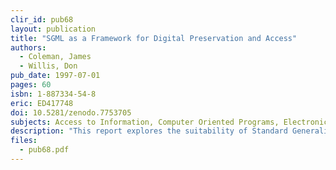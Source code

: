 ```yaml
---
clir_id: pub68
layout: publication
title: "SGML as a Framework for Digital Preservation and Access"
authors: 
  - Coleman, James
  - Willis, Don
pub_date: 1997-07-01
pages: 60
isbn: 1-887334-54-8
eric: ED417748
doi: 10.5281/zenodo.7753705 
subjects: Access to Information, Computer Oriented Programs, Electronic Libraries, Information Retrieval, Library Automation, Metadata, Online Catalogs, Preservation, Standards
description: "This report explores the suitability of Standard Generalized Markup Language for developing and providing access to digital libraries, with special emphasis on preservation issues. In a staged tutorial, the authors explain how the use of descriptive markup tools such as SGML is crucial to the quality and long-term accessbility of digitized materials."
files:
  - pub68.pdf
---
```

